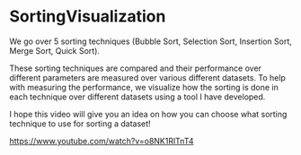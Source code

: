 # SortingVisualization

We go over 5 sorting techniques (Bubble Sort, Selection Sort, Insertion Sort, Merge Sort, Quick Sort). 

These sorting techniques are compared and their performance over different parameters are measured over various different datasets. To help with measuring the performance, we visualize how the sorting is done in each technique over different datasets using a tool I have developed.

I hope this video will give you an idea on how you can choose what sorting technique to use for sorting a dataset!

https://www.youtube.com/watch?v=o8NK1RlTnT4
